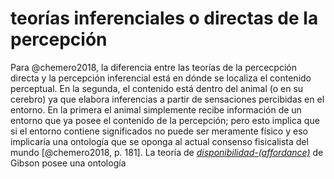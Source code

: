 # teorías inferenciales o directas de la percepción

Para @chemero2018, la diferencia entre las teorías de la percecpción directa y la percepción inferencial está en dónde se localiza el contenido perceptual. En la segunda, el contenido está dentro del animal (o en su cerebro) ya que elabora inferencias a partir de sensaciones percibidas en el entorno. En la primera el animal simplemente recibe información de un entorno que ya posee el contenido de la percepción; pero esto implica que si el entorno contiene significados no puede ser meramente físico y eso implicaría una ontología que se oponga al actual consenso fisicalista del mundo [@chemero2018, p. 181]. La teoría de *[disponibilidad-(affordance)](disponibilidad-%28affordance%29.md)* de Gibson posee una ontología
